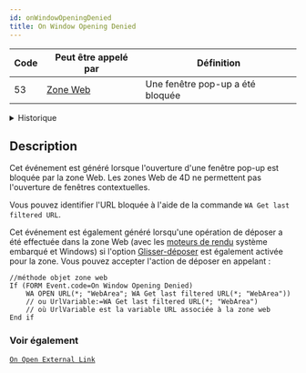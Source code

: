 ```yaml
---
id: onWindowOpeningDenied
title: On Window Opening Denied
---
```


| Code | Peut être appelé par                           | Définition                       |
| ---- | ---------------------------------------------- | -------------------------------- |
| 53   | [Zone Web](../FormObjects/webArea_overview.md) | Une fenêtre pop-up a été bloquée |

<details><summary>Historique</summary>

| Release | Modifications     |
| ------- | ----------------- |
| 19 R5   | Triggered on drop |

</details>

## Description

Cet événement est généré lorsque l'ouverture d'une fenêtre pop-up est bloquée par la zone Web. Les zones Web de 4D ne permettent pas l'ouverture de fenêtres contextuelles.

Vous pouvez identifier l'URL bloquée à l'aide de la commande `WA Get last filtered URL`.

Cet événement est également généré lorsqu'une opération de déposer a été effectuée dans la zone Web (avec les [moteurs de rendu](../FormObjects/properties_WebArea.md#use-embedded-web-rendering-engine) système embarqué et Windows) si l'option [Glisser-déposer](../FormObjects/webArea_overview.md#user-interface) est également activée pour la zone. Vous pouvez accepter l'action de déposer en appelant :

```4d
//méthode objet zone web
If (FORM Event.code=On Window Opening Denied)
	WA OPEN URL(*; "WebArea"; WA Get last filtered URL(*; "WebArea"))  
	// ou UrlVariable:=WA Get last filtered URL(*; "WebArea")  
	// où UrlVariable est la variable URL associée à la zone web
End if 
```

### Voir également

[`On Open External Link`](onOpenExternalLink.md)